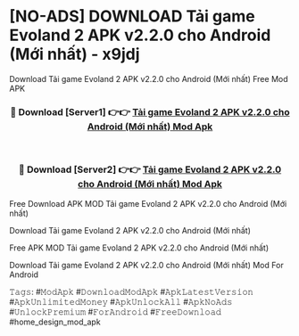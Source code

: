 # [NO-ADS] DOWNLOAD Tải game Evoland 2 APK v2.2.0 cho Android (Mới nhất) - x9jdj
Download Tải game Evoland 2 APK v2.2.0 cho Android (Mới nhất) Free Mod APK

<div align="center">
<h3>🔴 Download [Server1] 👉👉 <a href="https://apk-comot.site?title=Tải_game_Evoland_2_APK_v2.2.0_cho_Android_(Mới_nhất)">Tải game Evoland 2 APK v2.2.0 cho Android (Mới nhất) Mod Apk</a></h3><br>

<h3>🔴 Download [Server2] 👉👉 <a href="https://apk-comot.site?title=Tải_game_Evoland_2_APK_v2.2.0_cho_Android_(Mới_nhất)">Tải game Evoland 2 APK v2.2.0 cho Android (Mới nhất) Mod Apk</a></h3>
</div>


Free Download APK MOD Tải game Evoland 2 APK v2.2.0 cho Android (Mới nhất)

Download Tải game Evoland 2 APK v2.2.0 cho Android (Mới nhất) 

Free APK MOD Tải game Evoland 2 APK v2.2.0 cho Android (Mới nhất) 

Download Tải game Evoland 2 APK v2.2.0 cho Android (Mới nhất) Mod For Android

𝚃𝚊𝚐𝚜: #𝙼𝚘𝚍𝙰𝚙𝚔 #𝙳𝚘𝚠𝚗𝚕𝚘𝚊𝚍𝙼𝚘𝚍𝙰𝚙𝚔 #𝙰𝚙𝚔𝙻𝚊𝚝𝚎𝚜𝚝𝚅𝚎𝚛𝚜𝚒𝚘𝚗 #𝙰𝚙𝚔𝚄𝚗𝚕𝚒𝚖𝚒𝚝𝚎𝚍𝙼𝚘𝚗𝚎𝚢 #𝙰𝚙𝚔𝚄𝚗𝚕𝚘𝚌𝚔𝙰𝚕𝚕 #𝙰𝚙𝚔𝙽𝚘𝙰𝚍𝚜 #𝚄𝚗𝚕𝚘𝚌𝚔𝙿𝚛𝚎𝚖𝚒𝚞𝚖 #𝙵𝚘𝚛𝙰𝚗𝚍𝚛𝚘𝚒𝚍 #𝙵𝚛𝚎𝚎𝙳𝚘𝚠𝚗𝚕𝚘𝚊𝚍 #home_design_mod_apk